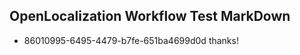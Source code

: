 ## OpenLocalization Workflow Test MarkDown
* 86010995-6495-4479-b7fe-651ba4699d0d thanks!

<!--HONumber=Jul16_HO3-->


